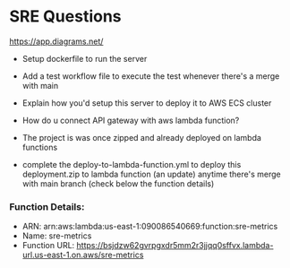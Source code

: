 # SRE Questions

https://app.diagrams.net/ 

- Setup dockerfile to run the server
- Add a test workflow file to execute the test whenever there's a merge with main

- Explain how you'd setup this server to deploy it to AWS ECS cluster

- How do u connect API gateway with aws lambda function?


- The project is was once zipped and already deployed on lambda functions
- complete the deploy-to-lambda-function.yml to deploy this deployment.zip to lambda function (an update) anytime there's merge with main branch (check below the function details)

### Function Details:
- ARN: arn:aws:lambda:us-east-1:090086540669:function:sre-metrics
- Name: sre-metrics
- Function URL: https://bsjdzw62gvrpgxdr5mm2r3jjqq0sffvx.lambda-url.us-east-1.on.aws/sre-metrics